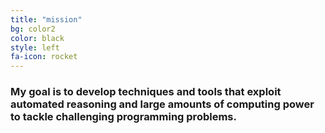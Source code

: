 ```yaml
---
title: "mission"
bg: color2
color: black
style: left
fa-icon: rocket
---
```




### My goal is to develop techniques and tools that exploit automated reasoning and large amounts of computing power to tackle challenging programming problems.
